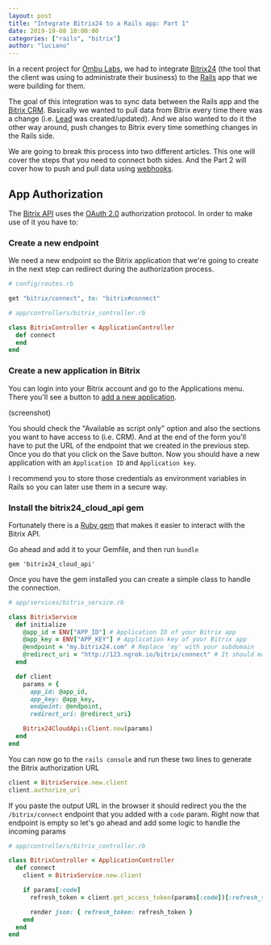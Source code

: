 ```yaml
---
layout: post
title: "Integrate Bitrix24 to a Rails app: Part 1"
date: 2019-19-08 10:00:00
categories: ["rails", "bitrix"]
author: "luciano"
---
```


In a recent project for [Ombu Labs](https://www.ombulabs.com), we had to integrate [Bitrix24](https://www.bitrix24.com/) (the tool that the client was using to administrate their business) to the [Rails](https://rubyonrails.org/) app that we were building for them.

<!--more-->

The goal of this integration was to sync data between the Rails app and the [Bitrix CRM](https://www.bitrix24.com/features/crm.php). Basically we wanted to pull data from Bitrix every time there was a change (i.e. [Lead](https://www.bitrix24.com/features/lead-management.php) was created/updated). And we also wanted to do it the other way around, push changes to Bitrix every time something changes in the Rails side.

We are going to break this process into two different articles. This one will cover the steps that you need to connect both sides. And the Part 2 will cover how to push and pull data using [webhooks](https://training.bitrix24.com/rest_help/rest_sum/webhooks.php).

## App Authorization
The [Bitrix API](https://training.bitrix24.com/rest_help/index.php) uses the [OAuth 2.0](https://oauth.net/2/) authorization protocol. In order to make use of it you have to:

### Create a new endpoint

We need a new endpoint so the Bitrix application that we're going to create in the next step can redirect during the authorization process.

```ruby
# config/routes.rb

get "bitrix/connect", to: "bitrix#connect"
```

```ruby
# app/controllers/bitrix_controller.rb

class BitrixController < ApplicationController
  def connect
  end
end
```

### Create a new application in Bitrix
You can login into your Bitrix account and go to the Applications menu. There you'll see a button to [add a new application](https://siu.bitrix24.com/marketplace/local/).

(screenshot)

You should check the "Available as script only" option and also the sections you want to have access to (i.e. CRM). And at the end of the form you'll have to put the URL of the endpoint that we created in the previous step.
Once you do that you click on the Save button. Now you should have a new application with an `Application ID` and `Application key`.

I recommend you to store those credentials as environment variables in Rails so you can later use them in a secure way.

### Install the bitrix24_cloud_api gem

Fortunately there is a [Ruby gem](https://github.com/nononoy/bitrix24_cloud_api) that makes it easier to interact with the Bitrix API.

Go ahead and add it to your Gemfile, and then run `bundle`

`gem 'bitrix24_cloud_api'`

Once you have the gem installed you can create a simple class to handle the connection.

```ruby
# app/services/bitrix_service.rb

class BitrixService
  def initialize
    @app_id = ENV["APP_ID"] # Application ID of your Bitrix app
    @app_key = ENV["APP_KEY"] # Application key of your Bitrix app
    @endpoint = "my.bitrix24.com" # Replace 'my' with your subdomain
    @redirect_uri = "http://123.ngrok.io/bitrix/connect" # It should match the URL that you put in your Bitrix application.
  end

  def client
    params = {
      app_id: @app_id,
      app_key: @app_key,
      endpoint: @endpoint,
      redirect_uri: @redirect_uri}

    Bitrix24CloudApi::Client.new(params)
  end
end
```

You can now go to the `rails console` and run these two lines to generate the Bitrix authorization URL
```ruby
client = BitrixService.new.client
client.authorize_url
```

If you paste the output URL in the browser it should redirect you the the `/bitrix/connect` endpoint that you added with a `code` param.
Right now that endpoint is empty so let's go ahead and add some logic to handle the incoming params

```ruby
# app/controllers/bitrix_controller.rb

class BitrixController < ApplicationController
  def connect
    client = BitrixService.new.client

    if params[:code]
      refresh_token = client.get_access_token(params[:code])[:refresh_token]

      render json: { refresh_token: refresh_token }
    end
  end
end
```
